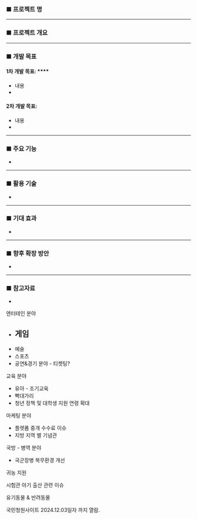 
### ■ 프로젝트 명



---

### ■ 프로젝트 개요



---

### ■ 개발 목표

#### 1차 개발 목표: ****

- 내용
- 



#### 2차 개발 목표: 

- 내용
- 


---

### ■ 주요 기능

- 

---

### ■ 활용 기술

- 


---

### ■ 기대 효과

- 


---

### ■ 향후 확장 방안

- 

---

### ■ 참고자료

- 









엔터테인 분야
- 게임
	- 
- 예술
- 스포츠
- 공연&경기 분야 - 티켓팅?

교육 분야
- 유아 - 조기교육
- 빡대가리
- 청년 정책 및 대학생 지원 연령 확대

마케팅 분야
- 플렛폼 중개 수수료 이슈
- 지방 지역 별 기념관

국방 - 병역 분야
- 국군장병 복무환경 개선

귀농 지원

시험관 아기 출산 관련 이슈

유기동물 & 반려동물


국민청원사이트
2024.12.03일자 까지 열람.